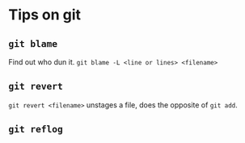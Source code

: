 # Tips on git

## `git blame`

Find out who dun it. `git blame -L <line or lines> <filename>`

## `git revert`

`git revert <filename>` unstages a file, 
does the opposite of `git add`.

## `git reflog`

